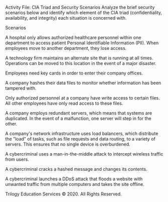 Activity File: CIA Triad and Security Scenarios
Analyze the brief security scenarios below and identify which element of the CIA triad (confidentiality, availability, and integrity) each situation is concerned with.

Scenarios


A hospital only allows authorized healthcare personnel within one department to access patient Personal Identifiable Information (PII). When employees move to another department, they lose access.


A technology firm maintains an alternate site that is running at all times. Operations can be moved to this location in the event of a major disaster.


Employees need key cards in order to enter their company offices.


A company hashes their data files to monitor whether information has been tampered with.


Only authorized personnel at a company have write access to certain files. All other employees have only read access to these files.


A company employs redundant servers, which means that systems are duplicated. In the event of a malfunction, one server will step in for the other.


A company's network infrastructure uses load balancers, which distribute the "load" of tasks, such as file requests and data routing, to a variety of servers. This ensures that no single device is overburdened.


A cybercriminal uses a man-in-the-middle attack to intercept wireless traffic from users.


A cybercriminal cracks a hashed message and changes its contents.


A cybercriminal launches a DDoS attack that floods a website with unwanted traffic from multiple computers and takes the site offline.



Trilogy Education Services © 2020. All Rights Reserved.
